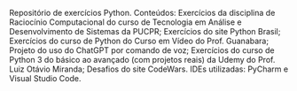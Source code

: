 Repositório de exercícios Python.
Conteúdos:
Exercícios da disciplina de Raciocínio Computacional do curso de Tecnologia em Análise e Desenvolvimento de Sistemas da PUCPR;
Exercícios do site Python Brasil;
Exercícios do curso de Python do Curso em Vídeo do Prof. Guanabara;
Projeto do uso do ChatGPT por comando de voz;
Exercícios do curso de Python 3 do básico ao avançado (com projetos reais) da Udemy do Prof. Luiz Otávio Miranda;
Desafios do site CodeWars.
IDEs utilizadas: PyCharm e Visual Studio Code.
